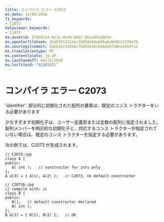```yaml
---
title: コンパイラ エラー C2073
ms.date: 11/04/2016
f1_keywords:
- C2073
helpviewer_keywords:
- C2073
ms.assetid: 57908234-be7a-4ce9-b0a7-8b1ad621865e
ms.openlocfilehash: 2b45d512224ec32459e6da040a6abb0211278e78
ms.sourcegitcommit: 0ab61bc3d2b6cfbd52a16c6ab2b97a8ea1864f12
ms.translationtype: MT
ms.contentlocale: ja-JP
ms.lasthandoff: 04/23/2019
ms.locfileid: "62303321"
---
```

# <a name="compiler-error-c2073"></a>コンパイラ エラー C2073

'identifier': 部分的に初期化された配列の要素は、既定のコンス トラクターをいる必要があります

少なすぎます初期化子は、ユーザー定義型または定数の配列に指定されました。 配列メンバーを明示的な初期化子と、対応するコンス トラクターが指定されていない場合は、既定のコンス トラクターを指定する必要があります。

次の例では、C2073 が生成されます。

```
// C2073.cpp
class A {
public:
   A( int );   // constructor for ints only
};
A a[3] = { A(1), A(2) };   // C2073, no default constructor
```

```
// C2073b.cpp
// compile with: /c
class B {
public:
   B();   // default constructor declared
   B( int );
};
B b[3] = { B(1), B(2) };   // OK
```